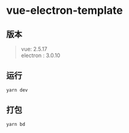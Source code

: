 # vue-electron-template

## 版本

> vue: 2.5.17  
> electron : 3.0.10

## 运行

```shell
yarn dev
```

## 打包

```shell
yarn bd
```

